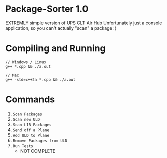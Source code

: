 # Package-Sorter 1.0
EXTREMLY simple version of UPS CLT Air Hub
Unfortunately just a console application, so you can't actually "scan" a package :(

# Compiling and Running
```
// Windows / Linux
g++ *.cpp && ./a.out

// Mac
g++ -std=c++2a *.cpp && ./a.out
```

# Commands
1. `Scan Packages`
2. `Scan new ULD`
3. `Scan LIB Packages`
4. `Send off a Plane`
5. `Add ULD to Plane`
6. `Remove Packages from ULD`
7. `Run Tests`
    - NOT COMPLETE
